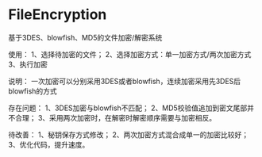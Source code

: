 # FileEncryption
基于3DES、blowfish、MD5的文件加密/解密系统

使用：
1、选择待加密的文件；
2、选择加密方式：单一加密方式/两次加密方式
3、执行加密

说明：
一次加密可以分别采用3DES或者blowfish，连续加密采用先3DES后blowfish的方式

存在问题：
1、3DES加密与blowfish不匹配；
2、MD5校验值追加到密文尾部并不合理；
3、采用两次加密时，在解密时解密顺序需要与加密相反。

待改善：
1、秘钥保存方式修改；
2、两次加密方式混合成单一的加密比较好；
3、优化代码，提升速度。
